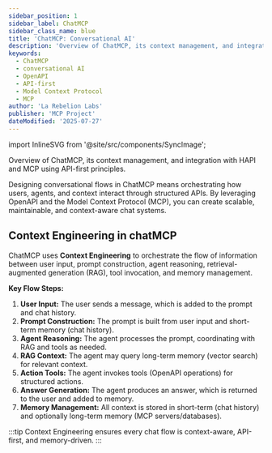 ```yaml
---
sidebar_position: 1
sidebar_label: ChatMCP
sidebar_class_name: blue
title: 'ChatMCP: Conversational AI'
description: 'Overview of ChatMCP, its context management, and integration with HAPI and MCP using API-first and OpenAPI principles.'
keywords:
  - ChatMCP
  - conversational AI
  - OpenAPI
  - API-first
  - Model Context Protocol
  - MCP
author: 'La Rebelion Labs'
publisher: 'MCP Project'
dateModified: '2025-07-27'
---
```


import InlineSVG from '@site/src/components/SyncImage';

Overview of ChatMCP, its context management, and integration with HAPI and MCP using API-first principles.

Designing conversational flows in ChatMCP means orchestrating how users, agents, and context interact through structured APIs. By leveraging OpenAPI and the Model Context Protocol (MCP), you can create scalable, maintainable, and context-aware chat systems.

## Context Engineering in chatMCP

ChatMCP uses **Context Engineering** to orchestrate the flow of information between user input, prompt construction, agent reasoning, retrieval-augmented generation (RAG), tool invocation, and memory management.

<InlineSVG name="chatMCP-context-engineering" 
    alt="chatMCP Context Engineering Flow"
  width="80%"
  className="center-image"
/>

**Key Flow Steps:**
1. **User Input:** The user sends a message, which is added to the prompt and chat history.
2. **Prompt Construction:** The prompt is built from user input and short-term memory (chat history).
3. **Agent Reasoning:** The agent processes the prompt, coordinating with RAG and tools as needed.
4. **RAG Context:** The agent may query long-term memory (vector search) for relevant context.
5. **Action Tools:** The agent invokes tools (OpenAPI operations) for structured actions.
6. **Answer Generation:** The agent produces an answer, which is returned to the user and added to memory.
7. **Memory Management:** All context is stored in short-term (chat history) and optionally long-term memory (MCP servers/databases).

:::tip
Context Engineering ensures every chat flow is context-aware, API-first, and memory-driven.
:::

